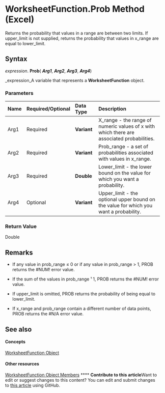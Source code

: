 
# WorksheetFunction.Prob Method (Excel)

Returns the probability that values in a range are between two limits. If upper_limit is not supplied, returns the probability that values in x_range are equal to lower_limit.


## Syntax

 _expression_. **Prob**( **_Arg1_**,  **_Arg2_**,  **_Arg3_**,  **_Arg4_**)

 _expression_A variable that represents a  **WorksheetFunction** object.


### Parameters



|**Name**|**Required/Optional**|**Data Type**|**Description**|
|:-----|:-----|:-----|:-----|
|Arg1|Required| **Variant**|X_range - the range of numeric values of x with which there are associated probabilities.|
|Arg2|Required| **Variant**|Prob_range - a set of probabilities associated with values in x_range.|
|Arg3|Required| **Double**|Lower_limit - the lower bound on the value for which you want a probability.|
|Arg4|Optional| **Variant**|Upper_limit - the optional upper bound on the value for which you want a probability.|

### Return Value

Double


## Remarks




- If any value in prob_range ≤ 0 or if any value in prob_range > 1, PROB returns the #NUM! error value.
    
- If the sum of the values in prob_range ¹ 1, PROB returns the #NUM! error value.
    
- If upper_limit is omitted, PROB returns the probability of being equal to lower_limit.
    
- If x_range and prob_range contain a different number of data points, PROB returns the #N/A error value.
    

## See also


#### Concepts


 [WorksheetFunction Object](7b1d5639-363d-632c-2cf0-2232562646b6.md)
#### Other resources


 [WorksheetFunction Object Members](6811ca87-4b53-0bff-88c9-30bf7497879a.md)
****   **Contribute to this article**Want to edit or suggest changes to this content? You can edit and submit changes to  [this article](https://github.com/jhershey00/VBA_Excel_Test/OpenXMLCon/articles/7715295d-90da-53fc-ef66-8422e829e05c.md) using GitHub.

